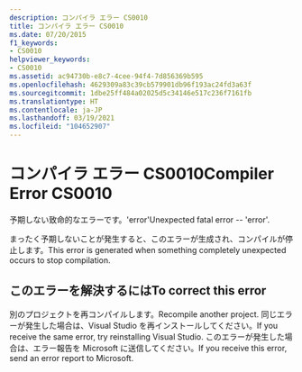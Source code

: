```yaml
---
description: コンパイラ エラー CS0010
title: コンパイラ エラー CS0010
ms.date: 07/20/2015
f1_keywords:
- CS0010
helpviewer_keywords:
- CS0010
ms.assetid: ac94730b-e8c7-4cee-94f4-7d856369b595
ms.openlocfilehash: 4629309a83c39cb579901db96f193ac24fd3a63f
ms.sourcegitcommit: 1dbe25ff484a02025d5c34146e517c236f7161fb
ms.translationtype: HT
ms.contentlocale: ja-JP
ms.lasthandoff: 03/19/2021
ms.locfileid: "104652907"
---
```

# <a name="compiler-error-cs0010"></a><span data-ttu-id="b3e24-103">コンパイラ エラー CS0010</span><span class="sxs-lookup"><span data-stu-id="b3e24-103">Compiler Error CS0010</span></span>

<span data-ttu-id="b3e24-104">予期しない致命的なエラーです。'error'</span><span class="sxs-lookup"><span data-stu-id="b3e24-104">Unexpected fatal error -- 'error'.</span></span>  
  
 <span data-ttu-id="b3e24-105">まったく予期しないことが発生すると、このエラーが生成され、コンパイルが停止します。</span><span class="sxs-lookup"><span data-stu-id="b3e24-105">This error is generated when something completely unexpected occurs to stop compilation.</span></span>  
  
## <a name="to-correct-this-error"></a><span data-ttu-id="b3e24-106">このエラーを解決するには</span><span class="sxs-lookup"><span data-stu-id="b3e24-106">To correct this error</span></span>  
  
<span data-ttu-id="b3e24-107">別のプロジェクトを再コンパイルします。</span><span class="sxs-lookup"><span data-stu-id="b3e24-107">Recompile another project.</span></span> <span data-ttu-id="b3e24-108">同じエラーが発生した場合は、Visual Studio を再インストールしてください。</span><span class="sxs-lookup"><span data-stu-id="b3e24-108">If you receive the same error, try reinstalling Visual Studio.</span></span> <span data-ttu-id="b3e24-109">このエラーが発生した場合は、エラー報告を Microsoft に送信してください。</span><span class="sxs-lookup"><span data-stu-id="b3e24-109">If you receive this error, send an error report to Microsoft.</span></span>  
